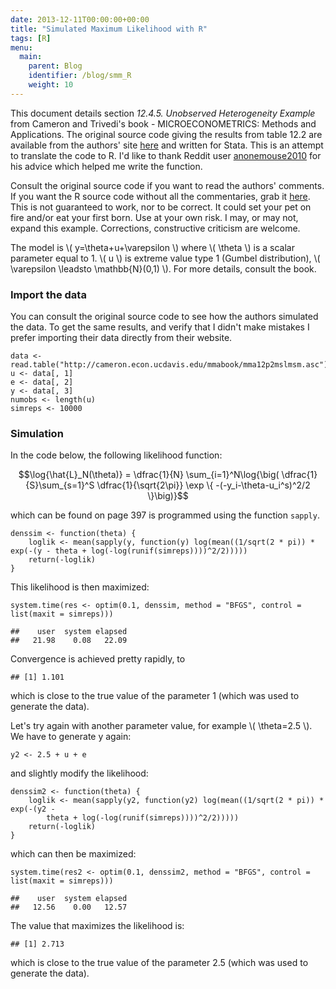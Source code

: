 ```yaml
---
date: 2013-12-11T00:00:00+00:00
title: "Simulated Maximum Likelihood with R"
tags: [R]
menu:
  main:
    parent: Blog
    identifier: /blog/smm_R
    weight: 10
---
```


<head>
<!-- MathJax scripts -->
<script type="text/javascript" async
  src="https://cdn.mathjax.org/mathjax/latest/MathJax.js?config=TeX-MML-AM_CHTML">
</script>

</head>

<body>

<p>This document details section <em>12.4.5. Unobserved Heterogeneity 
Example</em> from Cameron and Trivedi's book - MICROECONOMETRICS: Methods and 
Applications. The original source code giving the results from table 12.2 are 
available from the authors&#39; site <a 
href="http://cameron.econ.ucdavis.edu/mmabook/mmaprograms.html">here</a> and 
written for Stata. This is an attempt to translate the code to R. I'd like to 
thank Reddit user <a 
href="http://www.reddit.com/user/anonemouse2010">anonemouse2010</a> for his 
advice which helped me write the function.</p>

<p>Consult the original source code if you want to read the authors&#39; comments. If you want the R source code without all the commentaries, grab it <a href='/assets/code/simulated_max_lik.R'>here</a>. This is not guaranteed to work, nor to be correct. It could set your pet on fire and/or eat your first born. Use at your own risk. I may, or may not, expand this example. Corrections, constructive criticism are welcome.</p>

<p>The model is \( y=\theta+u+\varepsilon \) where \( \theta \) is a scalar parameter equal to 1. \( u \) is extreme value type 1 (Gumbel distribution), \( \varepsilon \leadsto \mathbb{N}(0,1) \). For more details, consult the book.</p>

<h3>Import the data</h3>

<p>You can consult the original source code to see how the authors simulated the data. To get the same results, and verify that I didn&#39;t make mistakes I prefer importing their data directly from their website.</p>

<pre><code class="r">data &lt;- read.table(&quot;http://cameron.econ.ucdavis.edu/mmabook/mma12p2mslmsm.asc&quot;)
u &lt;- data[, 1]
e &lt;- data[, 2]
y &lt;- data[, 3]
numobs &lt;- length(u)
simreps &lt;- 10000
</code></pre>

<h3>Simulation</h3>

<p>In the code below, the following likelihood function:

$$\log{\hat{L}_N(\theta)} = \dfrac{1}{N} \sum_{i=1}^N\log{\big( \dfrac{1}{S}\sum_{s=1}^S \dfrac{1}{\sqrt{2\pi}} \exp \{ -(-y_i-\theta-u_i^s)^2/2 \}\big)}$$

which can be found on page 397 is programmed using the function <code>sapply</code>.</p>

<pre><code class="r">denssim &lt;- function(theta) {
    loglik &lt;- mean(sapply(y, function(y) log(mean((1/sqrt(2 * pi)) * exp(-(y - theta + log(-log(runif(simreps))))^2/2)))))
    return(-loglik)
}
</code></pre>

<p>This likelihood is then maximized:</p>

<pre><code class="r">system.time(res &lt;- optim(0.1, denssim, method = &quot;BFGS&quot;, control = list(maxit = simreps)))
</code></pre>

<pre><code>##    user  system elapsed 
##   21.98    0.08   22.09
</code></pre>

<p>Convergence is achieved pretty rapidly, to </p>

<pre><code>## [1] 1.101
</code></pre>

<p>which is close to the true value of the parameter 1 (which was used to generate the data). </p>

<p>Let&#39;s try again with another parameter value, for example \( \theta=2.5 \). We have to generate y again:</p>

<pre><code class="r">y2 &lt;- 2.5 + u + e
</code></pre>

<p>and slightly modify the likelihood:</p>

<pre><code class="r">denssim2 &lt;- function(theta) {
    loglik &lt;- mean(sapply(y2, function(y2) log(mean((1/sqrt(2 * pi)) * exp(-(y2 - 
        theta + log(-log(runif(simreps))))^2/2)))))
    return(-loglik)
}
</code></pre>

<p>which can then be maximized:</p>

<pre><code class="r">system.time(res2 &lt;- optim(0.1, denssim2, method = &quot;BFGS&quot;, control = list(maxit = simreps)))
</code></pre>

<pre><code>##    user  system elapsed 
##   12.56    0.00   12.57
</code></pre>

<p>The value that maximizes the likelihood is: </p>

<pre><code>## [1] 2.713
</code></pre>

<p>which is close to the true value of the parameter 2.5 (which was used to generate the data). </p>

</body>
